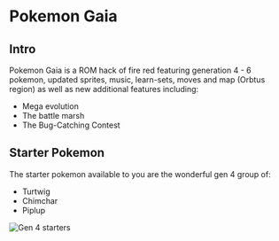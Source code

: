 # Pokemon Gaia 

## Intro

Pokemon Gaia is a ROM hack of fire red featuring generation 4 - 6 pokemon, updated sprites, music, learn-sets, moves and map (Orbtus region) as well as new additional features including:

- Mega evolution 
- The battle marsh 
- The Bug-Catching Contest  


## Starter Pokemon

The starter pokemon available to you are the wonderful gen 4 group of:

- Turtwig
- Chimchar
- Piplup

![Gen 4 starters](/assets/images/Starter-Pokemon.png "Starter Pokemon")
